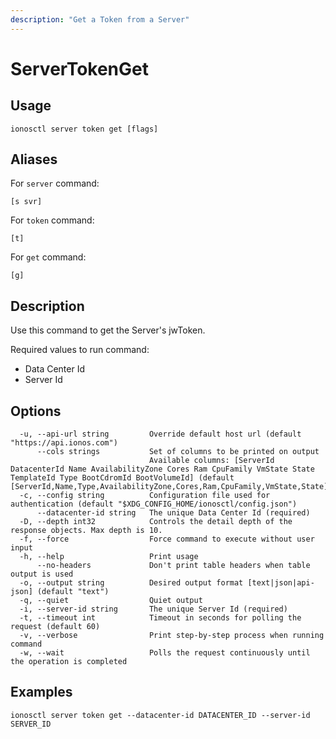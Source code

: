 ```yaml
---
description: "Get a Token from a Server"
---
```


# ServerTokenGet

## Usage

```text
ionosctl server token get [flags]
```

## Aliases

For `server` command:

```text
[s svr]
```

For `token` command:

```text
[t]
```

For `get` command:

```text
[g]
```

## Description

Use this command to get the Server's jwToken.

Required values to run command:

* Data Center Id
* Server Id

## Options

```text
  -u, --api-url string         Override default host url (default "https://api.ionos.com")
      --cols strings           Set of columns to be printed on output 
                               Available columns: [ServerId DatacenterId Name AvailabilityZone Cores Ram CpuFamily VmState State TemplateId Type BootCdromId BootVolumeId] (default [ServerId,Name,Type,AvailabilityZone,Cores,Ram,CpuFamily,VmState,State])
  -c, --config string          Configuration file used for authentication (default "$XDG_CONFIG_HOME/ionosctl/config.json")
      --datacenter-id string   The unique Data Center Id (required)
  -D, --depth int32            Controls the detail depth of the response objects. Max depth is 10.
  -f, --force                  Force command to execute without user input
  -h, --help                   Print usage
      --no-headers             Don't print table headers when table output is used
  -o, --output string          Desired output format [text|json|api-json] (default "text")
  -q, --quiet                  Quiet output
  -i, --server-id string       The unique Server Id (required)
  -t, --timeout int            Timeout in seconds for polling the request (default 60)
  -v, --verbose                Print step-by-step process when running command
  -w, --wait                   Polls the request continuously until the operation is completed
```

## Examples

```text
ionosctl server token get --datacenter-id DATACENTER_ID --server-id SERVER_ID
```

